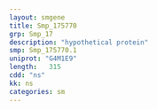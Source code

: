 ```yaml
---
layout: smgene
title: Smp_175770
grp: Smp_17
description: "hypothetical protein"
smp: Smp_175770.1
uniprot: "G4M1E9"
length:   315
cdd: "ns"
kk: ns
categories: sm
---
```

